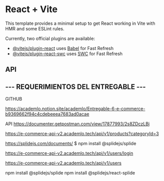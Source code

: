 # React + Vite

This template provides a minimal setup to get React working in Vite with HMR and some ESLint rules.

Currently, two official plugins are available:

- [@vitejs/plugin-react](https://github.com/vitejs/vite-plugin-react/blob/main/packages/plugin-react/README.md) uses [Babel](https://babeljs.io/) for Fast Refresh
- [@vitejs/plugin-react-swc](https://github.com/vitejs/vite-plugin-react-swc) uses [SWC](https://swc.rs/) for Fast Refresh



API
---------------------------------------
--- REQUERIMIENTOS DEL ENTREGABLE   ---
---------------------------------------

GITHUB

https://academlo.notion.site/academlo/Entregable-6-e-commerce-b9369662f94c4cdebeeea7683ad0acae

API
https://documenter.getpostman.com/view/17877993/2s8ZDczLBj



https://e-commerce-api-v2.academlo.tech/api/v1/products?categoryId=3


https://splidejs.com/documents/
$ npm install @splidejs/splide

https://e-commerce-api-v2.academlo.tech/api/v1/users/login


https://e-commerce-api-v2.academlo.tech/api/v1/users

npm install @splidejs/splide
npm install @splidejs/react-splide





